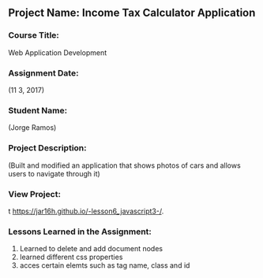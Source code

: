 ## Project Name:  Income Tax Calculator Application

### Course Title:
Web Application Development

### Assignment Date:  
(11 3, 2017)

### Student Name:  
(Jorge Ramos)

### Project Description:
(Built and modified an application that shows photos of cars and allows users to navigate through it)

### View Project:
t https://jar16h.github.io/-lesson6_javascript3-/.

### Lessons Learned in the Assignment:
1. Learned to delete and add document nodes
2. learned different css properties
3. acces certain elemts such as tag name, class and id

